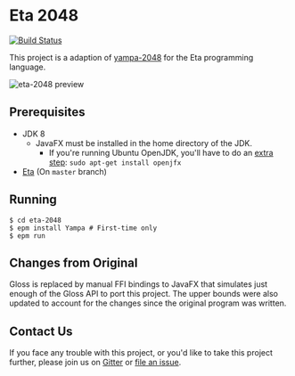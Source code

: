 # Eta 2048

[![Build Status](https://circleci.com/gh/rahulmutt/eta-2048.svg?style=shield&circle-token=42407660d106157439d23a95b2eca13a08ea4724)](https://circleci.com/gh/rahulmutt/eta-2048)

This project is a adaption of [yampa-2048](https://github.com/ksaveljev/yampa-2048) for the Eta programming language. 

![eta-2048 preview](eta2048.gif)

## Prerequisites
- JDK 8
  - JavaFX must be installed in the home directory of the JDK.
    - If you're running Ubuntu OpenJDK, you'll have to do an [extra step](http://stackoverflow.com/questions/34243982/why-is-javafx-is-not-included-in-openjdk-8-on-ubuntu-wily-15-10):
      `sudo apt-get install openjfx`
- [Eta](https://github.com/typelead/eta) (On `master` branch)

## Running
```
$ cd eta-2048
$ epm install Yampa # First-time only
$ epm run
```

## Changes from Original
Gloss is replaced by manual FFI bindings to JavaFX that simulates just enough of the Gloss API to port this project. The upper bounds were also updated to account for the changes since the original program was written.

## Contact Us
If you face any trouble with this project, or you'd like to take this project further, please join us on [Gitter](https://gitter.im/typelead/eta) or [file an issue](https://github.com/rahulmutt/eta-2048/issues).
